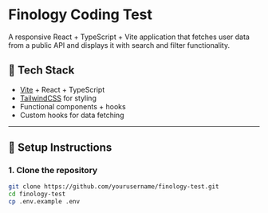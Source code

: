 # Finology Coding Test

A responsive React + TypeScript + Vite application that fetches user data from a public API and displays it with search and filter functionality.

## 🚀 Tech Stack

- [Vite](https://vitejs.dev/) + React + TypeScript
- [TailwindCSS](https://tailwindcss.com/) for styling
- Functional components + hooks
- Custom hooks for data fetching

---

## 🔧 Setup Instructions

### 1. Clone the repository

```bash
git clone https://github.com/yourusername/finology-test.git
cd finology-test
cp .env.example .env
```
